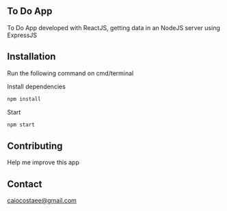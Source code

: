 ## To Do App
To Do App developed with ReactJS, getting data in an NodeJS server using ExpressJS

## Installation

Run the following command on cmd/terminal

Install dependencies
```bash
npm install
```

Start
```bash
npm start
```

## Contributing
Help me improve this app

## Contact
caiocostaee@gmail.com
